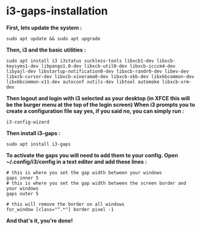 # i3-gaps-installation

**First, lets update the system :**

`sudo apt update && sudo apt upgrade`

**Then, i3 and the basic utilities :**

```sudo apt install i3 i3status suckless-tools libxcb1-dev libxcb-keysyms1-dev libpango1.0-dev libxcb-util0-dev libxcb-icccm4-dev libyajl-dev libstartup-notification0-dev libxcb-randr0-dev libev-dev libxcb-cursor-dev libxcb-xinerama0-dev libxcb-xkb-dev libxkbcommon-dev libxkbcommon-x11-dev autoconf xutils-dev libtool automake libxcb-xrm-dev```

**Then logout and login with i3 selected as your desktop (in XFCE this will be the burger menu at the top of the login screen)
When i3 prompts you to create a configuration file say yes, if you said no, you can simply run :**

`i3-config-wizard`

**Then install i3-gaps :**

`sudo apt install i3-gaps`

**To activate the gaps you will need to add them to your config.
Open ~/.config/i3/config in a text editor and add these lines :**

```
# this is where you set the gap width between your windows
gaps inner 5
# this is where you set the gap width between the screen border and your windows
gaps outer 5

# this will remove the border on all windows
for_window [class="^.*"] border pixel -1
```

**And that's it, you're done!**
